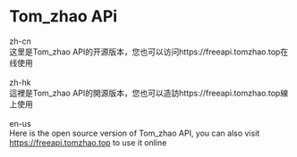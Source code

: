 # Tom_zhao APi
zh-cn
<br>
这里是Tom_zhao API的开源版本，您也可以访问https://freeapi.tomzhao.top在线使用
<br><br>
zh-hk
<br>
這裡是Tom_zhao API的開源版本，您也可以造訪https://freeapi.tomzhao.top線上使用
<br><br>
en-us
<br>
Here is the open source version of Tom_zhao API, you can also visit https://freeapi.tomzhao.top to use it online
